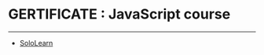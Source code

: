 # GERTIFICATE : JavaScript course
--------------
- [SoloLearn](https://www.sololearn.com/Certificate/1024-20277483/pdf/)
